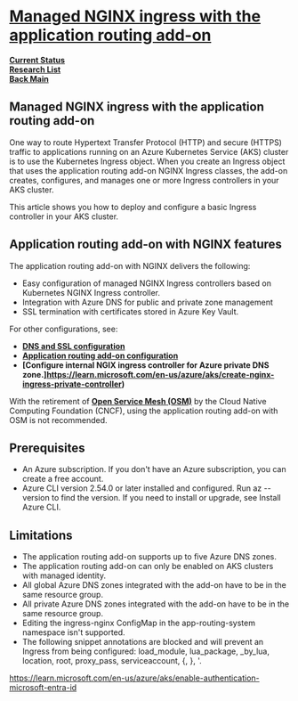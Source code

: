 # **[Managed NGINX ingress with the application routing add-on](https://learn.microsoft.com/en-us/azure/aks/app-routing)**

**[Current Status](../../../../development/status/weekly/current_status.md)**\
**[Research List](../../../research_list.md)**\
**[Back Main](../../../../README.md)**

## Managed NGINX ingress with the application routing add-on

One way to route Hypertext Transfer Protocol (HTTP) and secure (HTTPS) traffic to applications running on an Azure Kubernetes Service (AKS) cluster is to use the Kubernetes Ingress object. When you create an Ingress object that uses the application routing add-on NGINX Ingress classes, the add-on creates, configures, and manages one or more Ingress controllers in your AKS cluster.

This article shows you how to deploy and configure a basic Ingress controller in your AKS cluster.

## Application routing add-on with NGINX features

The application routing add-on with NGINX delivers the following:

- Easy configuration of managed NGINX Ingress controllers based on Kubernetes NGINX Ingress controller.
- Integration with Azure DNS for public and private zone management
- SSL termination with certificates stored in Azure Key Vault.

For other configurations, see:

- **[DNS and SSL configuration](https://learn.microsoft.com/en-us/azure/aks/app-routing-dns-ssl)**
- **[Application routing add-on configuration](https://learn.microsoft.com/en-us/azure/aks/app-routing-nginx-configuration)**
- **[Configure internal NGIX ingress controller for Azure private DNS zone.]<https://learn.microsoft.com/en-us/azure/aks/create-nginx-ingress-private-controller>)**

With the retirement of **[Open Service Mesh (OSM)](https://release-v1-2.docs.openservicemesh.io/)** by the Cloud Native Computing Foundation (CNCF), using the application routing add-on with OSM is not recommended.

## Prerequisites

- An Azure subscription. If you don't have an Azure subscription, you can create a free account.
- Azure CLI version 2.54.0 or later installed and configured. Run az --version to find the version. If you need to install or upgrade, see Install Azure CLI.

## Limitations

- The application routing add-on supports up to five Azure DNS zones.
- The application routing add-on can only be enabled on AKS clusters with managed identity.
- All global Azure DNS zones integrated with the add-on have to be in the same resource group.
- All private Azure DNS zones integrated with the add-on have to be in the same resource group.
- Editing the ingress-nginx ConfigMap in the app-routing-system namespace isn't supported.
- The following snippet annotations are blocked and will prevent an Ingress from being configured: load_module, lua_package, _by_lua, location, root, proxy_pass, serviceaccount, {, }, '.

<https://learn.microsoft.com/en-us/azure/aks/enable-authentication-microsoft-entra-id>
